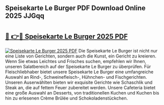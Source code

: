 ## Speisekarte Le Burger PDF Download Online 2025 JJGqq

# <h2><a href="http://gc996b.nevu.top/?p=Speisekarte+Le+Burger">🔗 👉🔴 Speisekarte Le Burger 2025 PDF</a></h2>

[![Speisekarte Le Burger 2025 PDF](https://i.imgur.com/dBaPXMq.png)](http://gc996b.nevu.top/?p=Speisekarte+Le+Burger)
Die Speisekarte Le Burger ist nicht nur eine Liste von Gerichten, sondern auch die Kunst, ein Gericht zu kreieren. Wenn Sie etwas Leichtes und Frisches suchen, empfehlen wir Ihnen, unseren Salatbereich auf der Speisekarte Le Burger zu überprüfen. Für Fleischliebhaber bietet unsere Speisekarte Le Burger eine umfangreiche Auswahl an Rind-, Schweinefleisch-, Hühnchen- und Fischgerichten. Unseren Auserwählten bieten wir exquisite Gerichte wie Schaschlik und Steak an, die auf fettem Feuer zubereitet werden. Unsere Cafeteria bietet eine große Auswahl an Desserts, von traditionellen Kuchen und Kuchen bis hin zu erlesenen Crème Brûlée und Schokoladenstückchen.
